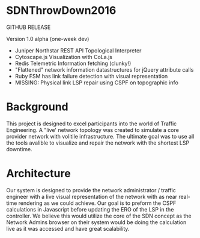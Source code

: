 # SDNThrowDown2016
GITHUB RELEASE

Version 1.0 alpha (one-week dev)
* Juniper Northstar REST API Topological Interpreter
* Cytoscape.js Visualization with CoLa.js
* Redis Telemetric Information fetching (clunky!)
* "Flattened" network information datastructures for jQuery attribute calls
* Ruby FSM has link failure detection with visual representation
* MISSING: Physical link LSP repair using CSPF on topographic info

# Background
This project is designed to excel participants into the world of Traffic Engineering. A "live' network topology was created to simulate a core provider network with volitile infrastructure. The ultimate goal was to use all the tools avalible to visualize and repair the network with the shortest LSP downtime.

# Architecture
Our system is designed to provide the network administrator / traffic engineer with a live visual representation of the network with as near real-time rendering as we could achieve. Our goal is to preform the CSPF calculations in Javascript before updating the ERO of the LSP in the controller. We believe this would utilize the core of the SDN concept as the Network Admins browser on their system would be doing the calculation live as it was accessed and have great scalability.
